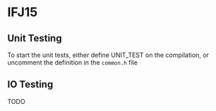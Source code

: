 # IFJ15


## Unit Testing

To start the unit tests, either define UNIT_TEST on the compilation, or uncomment
the definition in the `common.h` file

## IO Testing

TODO